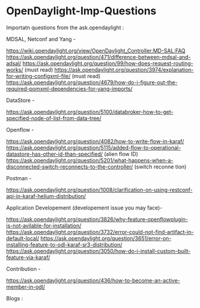 # OpenDaylight-Imp-Questions

Importatn questions from the ask.opendaylight :

MDSAL, Netconf and Yang - 

https://wiki.opendaylight.org/view/OpenDaylight_Controller:MD-SAL:FAQ
https://ask.opendaylight.org/question/471/difference-between-mdsal-and-adsal/
https://ask.opendaylight.org/question/99/how-does-request-routing-works/  (must read)
https://ask.opendaylight.org/question/3974/explanation-for-writing-configxml-file/ (must read)
https://ask.opendaylight.org/question/4679/how-do-i-figure-out-the-required-pomxml-dependencies-for-yang-imports/

DataStore -

https://ask.opendaylight.org/question/5100/databroker-how-to-get-specified-node-of-list-from-data-tree/

Openflow -

https://ask.opendaylight.org/question/4082/how-to-write-flow-in-karaf/
https://ask.opendaylight.org/question/5115/added-flow-to-operational-datastore-has-other-id-than-specified/ (alien flow ID)
https://ask.opendaylight.org/question/5201/what-happens-when-a-disconnected-switch-reconnects-to-the-controller/ (switch reconne tion)

Postman -

https://ask.opendaylight.org/question/1008/clarification-on-using-restconf-api-in-karaf-helium-distribution/

Application Developement (developement issue you may face)-

https://ask.opendaylight.org/question/3826/why-feature-openflowplugin-is-not-avilable-for-installation/
https://ask.opendaylight.org/question/3732/error-could-not-find-artifact-in-default-local/
https://ask.opendaylight.org/question/3651/error-on-installing-feature-to-odl-karaf-sr3-distribution/
https://ask.opendaylight.org/question/3050/how-do-i-install-custom-built-feature-via-karaf/

Contribution -

https://ask.opendaylight.org/question/436/how-to-become-an-active-member-in-odl/

Blogs :
